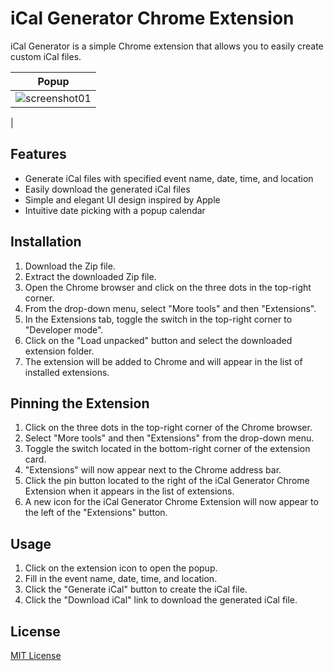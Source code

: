 # iCal Generator Chrome Extension

iCal Generator is a simple Chrome extension that allows you to easily create custom iCal files.

|Popup|
|---|
|![screenshot01](https://user-images.githubusercontent.com/109842406/233791299-22a76dbb-3384-4922-8f68-a06fcf6ce59d.png)
|

## Features

- Generate iCal files with specified event name, date, time, and location
- Easily download the generated iCal files
- Simple and elegant UI design inspired by Apple
- Intuitive date picking with a popup calendar

## Installation

1. Download the Zip file.
2. Extract the downloaded Zip file.
3. Open the Chrome browser and click on the three dots in the top-right corner.
4. From the drop-down menu, select "More tools" and then "Extensions".
5. In the Extensions tab, toggle the switch in the top-right corner to "Developer mode".
6. Click on the "Load unpacked" button and select the downloaded extension folder.
7. The extension will be added to Chrome and will appear in the list of installed extensions.

## Pinning the Extension

1. Click on the three dots in the top-right corner of the Chrome browser.
2. Select "More tools" and then "Extensions" from the drop-down menu.
3. Toggle the switch located in the bottom-right corner of the extension card.
4. "Extensions" will now appear next to the Chrome address bar.
5. Click the pin button located to the right of the iCal Generator Chrome Extension when it appears in the list of extensions.
6. A new icon for the iCal Generator Chrome Extension will now appear to the left of the "Extensions" button.

## Usage

1. Click on the extension icon to open the popup.
2. Fill in the event name, date, time, and location.
3. Click the "Generate iCal" button to create the iCal file.
4. Click the "Download iCal" link to download the generated iCal file.

## License

[MIT License](./LICENSE)
